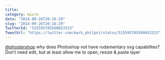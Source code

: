 ```yaml
---
title: 
category: micro
date: "2014-09-26T20:16:29"
slug: "2014-09-26T20:16:29"
TwitterId: "515595785568653313"
TweetUrl: "https://twitter.com/mark_philpot/status/515595785568653313"
---
```


[@phostershop](https://twitter.com/phostershop) why does Photoshop not have
rudamentary svg capabilites? Don’t need edit, but at least allow me to open,
resize &amp; paste layer
